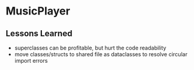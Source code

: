 # MusicPlayer

## Lessons Learned
- superclasses can be profitable, but hurt the code readability
- move classes/structs to shared file as dataclasses to resolve circular import errors